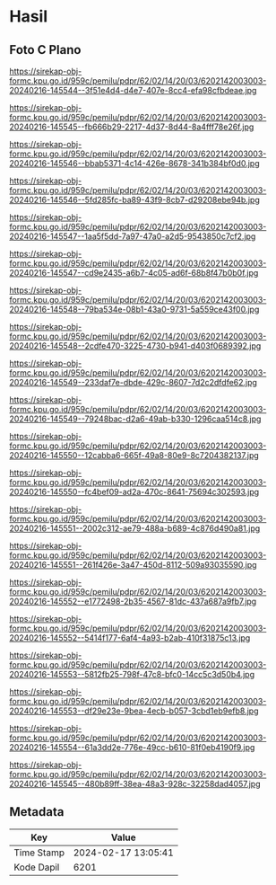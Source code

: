 # Hasil

## Foto C Plano

https://sirekap-obj-formc.kpu.go.id/959c/pemilu/pdpr/62/02/14/20/03/6202142003003-20240216-145544--3f51e4d4-d4e7-407e-8cc4-efa98cfbdeae.jpg

https://sirekap-obj-formc.kpu.go.id/959c/pemilu/pdpr/62/02/14/20/03/6202142003003-20240216-145545--fb666b29-2217-4d37-8d44-8a4fff78e26f.jpg

https://sirekap-obj-formc.kpu.go.id/959c/pemilu/pdpr/62/02/14/20/03/6202142003003-20240216-145546--bbab5371-4c14-426e-8678-341b384bf0d0.jpg

https://sirekap-obj-formc.kpu.go.id/959c/pemilu/pdpr/62/02/14/20/03/6202142003003-20240216-145546--5fd285fc-ba89-43f9-8cb7-d29208ebe94b.jpg

https://sirekap-obj-formc.kpu.go.id/959c/pemilu/pdpr/62/02/14/20/03/6202142003003-20240216-145547--1aa5f5dd-7a97-47a0-a2d5-9543850c7cf2.jpg

https://sirekap-obj-formc.kpu.go.id/959c/pemilu/pdpr/62/02/14/20/03/6202142003003-20240216-145547--cd9e2435-a6b7-4c05-ad6f-68b8f47b0b0f.jpg

https://sirekap-obj-formc.kpu.go.id/959c/pemilu/pdpr/62/02/14/20/03/6202142003003-20240216-145548--79ba534e-08b1-43a0-9731-5a559ce43f00.jpg

https://sirekap-obj-formc.kpu.go.id/959c/pemilu/pdpr/62/02/14/20/03/6202142003003-20240216-145548--2cdfe470-3225-4730-b941-d403f0689392.jpg

https://sirekap-obj-formc.kpu.go.id/959c/pemilu/pdpr/62/02/14/20/03/6202142003003-20240216-145549--233daf7e-dbde-429c-8607-7d2c2dfdfe62.jpg

https://sirekap-obj-formc.kpu.go.id/959c/pemilu/pdpr/62/02/14/20/03/6202142003003-20240216-145549--79248bac-d2a6-49ab-b330-1296caa514c8.jpg

https://sirekap-obj-formc.kpu.go.id/959c/pemilu/pdpr/62/02/14/20/03/6202142003003-20240216-145550--12cabba6-665f-49a8-80e9-8c7204382137.jpg

https://sirekap-obj-formc.kpu.go.id/959c/pemilu/pdpr/62/02/14/20/03/6202142003003-20240216-145550--fc4bef09-ad2a-470c-8641-75694c302593.jpg

https://sirekap-obj-formc.kpu.go.id/959c/pemilu/pdpr/62/02/14/20/03/6202142003003-20240216-145551--2002c312-ae79-488a-b689-4c876d490a81.jpg

https://sirekap-obj-formc.kpu.go.id/959c/pemilu/pdpr/62/02/14/20/03/6202142003003-20240216-145551--261f426e-3a47-450d-8112-509a93035590.jpg

https://sirekap-obj-formc.kpu.go.id/959c/pemilu/pdpr/62/02/14/20/03/6202142003003-20240216-145552--e1772498-2b35-4567-81dc-437a687a9fb7.jpg

https://sirekap-obj-formc.kpu.go.id/959c/pemilu/pdpr/62/02/14/20/03/6202142003003-20240216-145552--5414f177-6af4-4a93-b2ab-410f31875c13.jpg

https://sirekap-obj-formc.kpu.go.id/959c/pemilu/pdpr/62/02/14/20/03/6202142003003-20240216-145553--5812fb25-798f-47c8-bfc0-14cc5c3d50b4.jpg

https://sirekap-obj-formc.kpu.go.id/959c/pemilu/pdpr/62/02/14/20/03/6202142003003-20240216-145553--df29e23e-9bea-4ecb-b057-3cbd1eb9efb8.jpg

https://sirekap-obj-formc.kpu.go.id/959c/pemilu/pdpr/62/02/14/20/03/6202142003003-20240216-145554--61a3dd2e-776e-49cc-b610-81f0eb4190f9.jpg

https://sirekap-obj-formc.kpu.go.id/959c/pemilu/pdpr/62/02/14/20/03/6202142003003-20240216-145545--480b89ff-38ea-48a3-928c-32258dad4057.jpg


## Metadata

| Key        | Value               |
| ---------- | ------------------- |
| Time Stamp | 2024-02-17 13:05:41 |
| Kode Dapil | 6201                |



